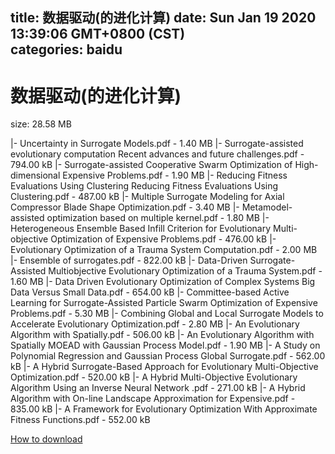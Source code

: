 
title: 数据驱动(的进化计算)
date: Sun Jan 19 2020 13:39:06 GMT+0800 (CST)    
categories: baidu
---

# 数据驱动(的进化计算)
size: 28.58 MB
 
 
|- Uncertainty in Surrogate Models.pdf - 1.40 MB
|- Surrogate-assisted evolutionary computation Recent advances and future challenges.pdf - 794.00 kB
|- Surrogate-assisted Cooperative Swarm Optimization of High-dimensional Expensive Problems.pdf - 1.90 MB
|- Reducing Fitness Evaluations Using Clustering Reducing Fitness Evaluations Using Clustering.pdf - 487.00 kB
|- Multiple Surrogate Modeling for Axial Compressor Blade Shape Optimization.pdf - 3.40 MB
|- Metamodel-assisted optimization based on multiple kernel.pdf - 1.80 MB
|- Heterogeneous Ensemble Based Infill Criterion for Evolutionary Multi-objective Optimization of Expensive Problems.pdf - 476.00 kB
|- Evolutionary Optimization of a Trauma System Computation.pdf - 2.00 MB
|- Ensemble of surrogates.pdf - 822.00 kB
|- Data-Driven Surrogate-Assisted Multiobjective Evolutionary Optimization of a Trauma System.pdf - 1.60 MB
|- Data Driven Evolutionary Optimization of Complex Systems Big Data Versus Small Data.pdf - 654.00 kB
|- Committee-based Active Learning for Surrogate-Assisted Particle Swarm Optimization of Expensive Problems.pdf - 5.30 MB
|- Combining Global and Local Surrogate Models to Accelerate Evolutionary Optimization.pdf - 2.80 MB
|- An Evolutionary Algorithm with Spatially.pdf - 506.00 kB
|- An Evolutionary Algorithm with Spatially MOEAD with Gaussian Process Model.pdf - 1.90 MB
|- A Study on Polynomial Regression and Gaussian Process Global Surrogate.pdf - 562.00 kB
|- A Hybrid Surrogate-Based Approach for Evolutionary Multi-Objective Optimization.pdf - 520.00 kB
|- A Hybrid Multi-Objective Evolutionary Algorithm Using an Inverse Neural Network .pdf - 271.00 kB
|- A Hybrid Algorithm with On-line Landscape Approximation for Expensive.pdf - 835.00 kB
|- A Framework for Evolutionary Optimization With Approximate Fitness Functions.pdf - 552.00 kB

[How to download](https://bpcam.bemobtrk.com/go/2ceec3aa-1ca2-46d6-b9ff-aaa5c184517c?jno=410)